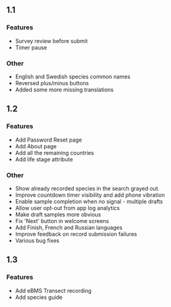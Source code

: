 ## 1.1

### Features

* Survey review before submit
* Timer pause

### Other

* English and Swedish species common names
* Reversed plus/minus buttons
* Added some more missing translations

## 1.2

### Features

* Add Password Reset page
* Add About page
* Add all the remaining countries
* Add life stage attribute

### Other

* Show already recorded species in the search grayed out.
* Improve countdown timer visibility and add phone vibration
* Enable sample completion when no signal - multiple drafts
* Allow user opt-out from app log analytics
* Make draft samples more obvious
* Fix 'Next' button in welcome screens
* Add Finish, French and Russian languages
* Improve feedback on record submission failures
* Various bug fixes


## 1.3

### Features

* Add eBMS Transect recording
* Add species guide
